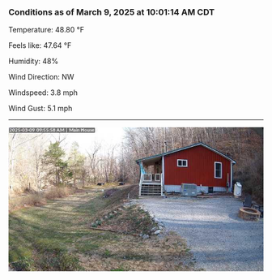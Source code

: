 ### Conditions as of March 9, 2025 at 10:01:14 AM CDT 

Temperature: 48.80 &deg;F

Feels like: 47.64 &deg;F

Humidity: 48%

Wind Direction: NW

Windspeed: 3.8 mph

Wind Gust: 5.1 mph

---

<img src="./images/latest.jpeg"/>

